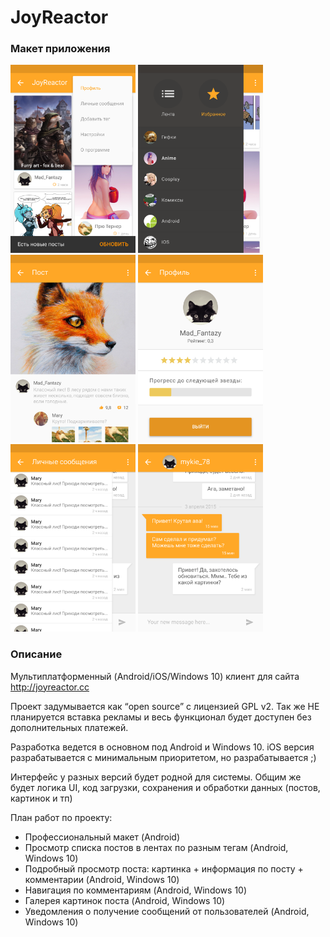 JoyReactor
==========

### Макет приложения
<img src="/_web/AI-01.png" alt="Screenshots" width="200" />
<img src="/_web/AI-02.png" alt="Screenshots" width="200" />
<img src="/_web/AI-03.png" alt="Screenshots" width="200" />
<img src="/_web/AI-04.png" alt="Screenshots" width="200" />
<img src="/_web/AI-05.png" alt="Screenshots" width="200" />
<img src="/_web/AI-07.png" alt="Screenshots" width="200" />

### Описание

Мультиплатформенный (Android/iOS/Windows 10) клиент для сайта http://joyreactor.cc

Проект задумывается как “open source” с лицензией GPL v2.
Так же НЕ планируется вставка рекламы и весь функционал будет доступен без дополнительных платежей.

Разработка ведется в основном под Android и Windows 10. 
iOS версия разрабатывается с минимальным приоритетом, но разрабатывается ;)

Интерфейс у разных версий будет родной для системы. Общим же будет логика UI, код загрузки, сохранения и обработки данных (постов, картинок и тп)

План работ по проекту:
* Профессиональный макет (Android)
* Просмотр списка постов в лентах по разным тегам (Android, Windows 10)
* Подробный просмотр поста: картинка + информация по посту + комментарии (Android, Windows 10)
* Навигация по комментариям (Android, Windows 10)
* Галерея картинок поста (Android, Windows 10)
* Уведомления о получение сообщений от пользователей (Android, Windows 10)
